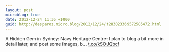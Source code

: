```yaml
---
layout: post
microblog: true
date: 2012-12-24 11:36 +1000
guid: http://desparoz.micro.blog/2012/12/24/t283023369572585472.html
---
```

A Hidden Gem in Sydney: Navy Heritage Centre: I plan to blog a bit more in detail later, and post some images, b... [t.co/kSOJQbcf](http://t.co/kSOJQbcf)
